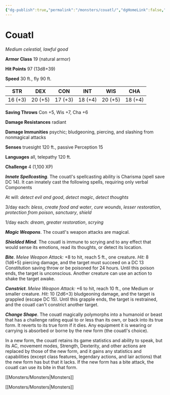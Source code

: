 ```yaml
---
{"dg-publish":true,"permalink":"/monsters/couatl/","dgHomeLink":false,"dgPassFrontmatter":true}
---
```



# Couatl

*Medium celestial, lawful good*

**Armor Class** 19 (natural armor)

**Hit Points** 97 (13d8+39)

**Speed** 30 ft., fly 90 ft.

| STR     | DEX     | CON     | INT     | WIS     | CHA     |
|---------|---------|---------|---------|---------|---------|
| 16 (+3) | 20 (+5) | 17 (+3) | 18 (+4) | 20 (+5) | 18 (+4) |

**Saving Throws** Con +5, Wis +7, Cha +6

**Damage Resistances** radiant

**Damage Immunities** psychic; bludgeoning, piercing, and slashing from nonmagical attacks

**Senses** truesight 120 ft., passive Perception 15

**Languages** all, telepathy 120 ft.

**Challenge** 4 (1,100 XP)

***Innate Spellcasting***. The couatl's spellcasting ability is Charisma (spell save DC 14). It can innately cast the following spells, requiring only verbal Components

At will: *detect evil and good*, *detect magic*, *detect thoughts*

3/day each: *bless*, *create food and water*, *cure wounds*, *lesser restoration*, *protection from poison*, *sanctuary*, *shield*

1/day each: *dream*, *greater restoration*, *scrying*

***Magic Weapons***. The couatl's weapon attacks are magical.

***Shielded Mind***. The couatl is immune to scrying and to any effect that would sense its emotions, read its thoughts, or detect its location.


***Bite***. *Melee Weapon Attack:* +8 to hit, reach 5 ft., one creature. *Hit:* 8 (1d6+5) piercing damage, and the target must succeed on a DC 13 Constitution saving throw or be poisoned for 24 hours. Until this poison ends, the target is unconscious. Another creature can use an action to shake the target awake.

***Constrict***. *Melee Weapon Attack:* +6 to hit, reach 10 ft., one Medium or smaller creature. *Hit:* 10 (2d6+3) bludgeoning damage, and the target is grappled (escape DC 15). Until this grapple ends, the target is restrained, and the couatl can't constrict another target.

***Change Shape***. The couatl magically polymorphs into a humanoid or beast that has a challenge rating equal to or less than its own, or back into its true form. It reverts to its true form if it dies. Any equipment it is wearing or carrying is absorbed or borne by the new form (the couatl's choice).

In a new form, the couatl retains its game statistics and ability to speak, but its AC, movement modes, Strength, Dexterity, and other actions are replaced by those of the new form, and it gains any statistics and capabilities (except class features, legendary actions, and lair actions) that the new form has but that it lacks. If the new form has a bite attack, the couatl can use its bite in that form.



[[Monsters/Monsters|Monsters]]

[[Monsters/Monsters|Monsters]]